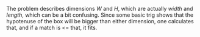 The problem describes dimensions *W* and *H*, which are actually *width* and *length*, which can be a bit confusing. Since some basic trig shows that the hypotenuse of the box will be bigger than either
dimension, one calculates that, and if a match is <= that, it fits. 
